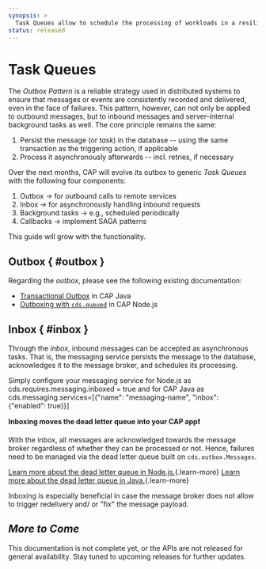 ```yaml
---
synopsis: >
  Task Queues allow to schedule the processing of workloads in a resilient fashion.
status: released
---
```


# Task Queues

The _Outbox Pattern_ is a reliable strategy used in distributed systems to ensure that messages or events are consistently recorded and delivered, even in the face of failures.
This pattern, however, can not only be applied to outbound messages, but to inbound messages and server-internal background tasks as well.
The core principle remains the same:
1. Persist the message (or _task_) in the database -- using the same transaction as the triggering action, if applicable
2. Process it asynchronously afterwards -- incl. retries, if necessary

Over the next months, CAP will evolve its outbox to generic _Task Queues_ with the following four components:
1. Outbox → for outbound calls to remote services
2. Inbox → for asynchronously handling inbound requests
3. Background tasks → e.g., scheduled periodically
4. Callbacks → implement SAGA patterns

This guide will grow with the functionality.



## Outbox { #outbox }

Regarding the _outbox_, please see the following existing documentation:
- [Transactional Outbox](../../java/outbox) in CAP Java
- [Outboxing with `cds.queued`](../../node.js/queue) in CAP Node.js



## Inbox <Beta /> { #inbox }

Through the _inbox_, inbound messages can be accepted as asynchronous tasks.
That is, the messaging service persists the message to the database, acknowledges it to the message broker, and schedules its processing.

Simply configure your messaging service for Node.js as <Config>cds.requires.messaging.inboxed = true</Config> and for CAP Java as <Config java keyOnly>cds.messaging.services=[{"name": "messaging-name", "inbox": {"enabled": true}}]</Config>

**Inboxing moves the dead letter queue into your CAP app❗️**

With the inbox, all messages are acknowledged towards the message broker regardless of whether they can be processed or not.
Hence, failures need to be managed via the dead letter queue built on `cds.outbox.Messages`.

[Learn more about the dead letter queue in Node.js.](../../node.js/outbox#managing-the-dead-letter-queue){.learn-more}
[Learn more about the dead letter queue in Java.](../../java/outbox#outbox-dead-letter-queue){.learn-more}

Inboxing is especially beneficial in case the message broker does not allow to trigger redelivery and/ or "fix" the message payload.



##  <i>  More to Come </i>

This documentation is not complete yet, or the APIs are not released for general availability.
Stay tuned to upcoming releases for further updates.
